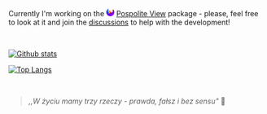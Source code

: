 Currently I'm working on the <img width="16" title="Pospolite View Official Logo" src="https://github.com/Matek0611/PospoliteView/blob/main/img/logo_pospolite_palette_24.png?raw=true"> [Pospolite View](https://github.com/Matek0611/PospoliteView) package - please, feel free to look at it and join the [discussions](https://github.com/Matek0611/PospoliteView/discussions) to help with the development!

<br>

[![Github stats](https://github-readme-stats.vercel.app/api?username=matek0611&show_icons=true&include_all_commits=true)](https://github.com/matek0611/github-readme-stats)

[![Top Langs](https://github-readme-stats.vercel.app/api/top-langs/?username=matek0611&layout=compact)](https://github.com/matek0611/github-readme-stats)

<br>

> _,,W życiu mamy trzy rzeczy - prawda, fałsz i bez sensu"_ 🤗
  
<!--
**Matek0611/Matek0611** is a ✨ _special_ ✨ repository because its `README.md` (this file) appears on your GitHub profile.

Here are some ideas to get you started:

- 🔭 I’m currently working on ...
- 🌱 I’m currently learning ...
- 👯 I’m looking to collaborate on ...
- 🤔 I’m looking for help with ...
- 💬 Ask me about ...
- 📫 How to reach me: ...
- 😄 Pronouns: ...
- ⚡ Fun fact: ...
-->
